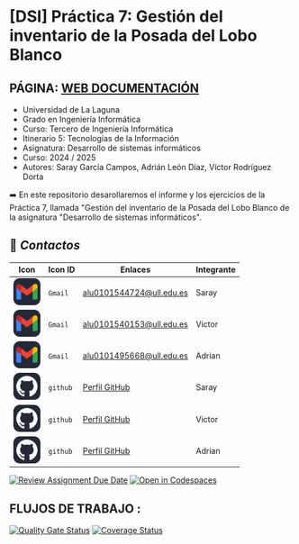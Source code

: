 # [DSI] Práctica 7: Gestión del inventario de la Posada del Lobo Blanco
## PÁGINA: [WEB DOCUMENTACIÓN]()
* Universidad de La Laguna
* Grado en Ingeniería Informática
* Curso: Tercero de Ingeniería Informática
* Itinerario 5: Tecnologías de la Información
* Asignatura: Desarrollo de sistemas informáticos
* Curso: 2024 / 2025
* Autores: Saray García Campos, Adrián León Díaz, Víctor Rodríguez Dorta
  
➡️ En este repositorio desarollaremos el informe y los ejercicios de la Práctica 7, llamada "Gestión del inventario de la Posada del Lobo Blanco de la asignatura "Desarrollo de sistemas informáticos".

## 📱 _Contactos_
Icon | Icon ID | Enlaces | Integrante
-------|--------|--------|----------
<img src="./Imagenes/Gmail-Dark.svg" width="48"> | `Gmail`  | alu0101544724@ull.edu.es | Saray
<img src="./Imagenes/Gmail-Dark.svg" width="48"> | `Gmail`  | alu0101540153@ull.edu.es | Victor
<img src="./Imagenes/Gmail-Dark.svg" width="48"> | `Gmail`  | alu0101495668@ull.edu.es | Adrian
<img src="./Imagenes/Github-Dark.svg" width="48"> | `github` | [Perfil GitHub](https://github.com/alu0101544724) | Saray
<img src="./Imagenes/Github-Dark.svg" width="48"> | `github` | [Perfil GitHub](https://github.com/alu0101540153) | Victor
<img src="./Imagenes/Github-Dark.svg" width="48"> | `github` | [Perfil GitHub]() | Adrian

[![Review Assignment Due Date](https://classroom.github.com/assets/deadline-readme-button-22041afd0340ce965d47ae6ef1cefeee28c7c493a6346c4f15d667ab976d596c.svg)](https://classroom.github.com/a/nao75Rei)
[![Open in Codespaces](https://classroom.github.com/assets/launch-codespace-2972f46106e565e64193e422d61a12cf1da4916b45550586e14ef0a7c637dd04.svg)](https://classroom.github.com/open-in-codespaces?assignment_repo_id=18659697)

## FLUJOS DE TRABAJO : 
[![Quality Gate Status](https://sonarcloud.io/api/project_badges/measure?project=ULL-ESIT-INF-DSI-2425_prct07-witcher-datamodel-groupf&metric=alert_status)](https://sonarcloud.io/summary/new_code?id=ULL-ESIT-INF-DSI-2425_prct07-witcher-datamodel-groupf)
[![Coverage Status](https://coveralls.io/repos/github/ULL-ESIT-INF-DSI-2425/prct07-witcher-datamodel-groupf/badge.svg?branch=main)](https://coveralls.io/github/ULL-ESIT-INF-DSI-2425/prct07-witcher-datamodel-groupf?branch=main)
